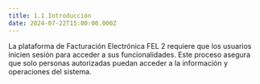 ```yaml
---
title: 1.1 Introducción
date: 2024-07-22T15:00:00.000Z
---
```

La plataforma de Facturación Electrónica FEL 2 requiere que los usuarios inicien sesión para acceder a sus funcionalidades. Este proceso asegura que solo personas autorizadas puedan acceder a la información y operaciones del sistema.
